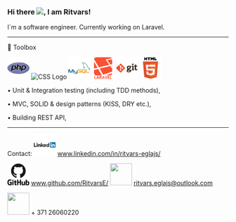 ### Hi there <img src="https://raw.githubusercontent.com/MartinHeinz/MartinHeinz/master/wave.gif" width="30px">, I am Ritvars!
I`m a software engineer. 
Currently working on Laravel.

---

🧰 Toolbox

<img src="https://github.com/devicons/devicon/blob/master/icons/php/php-original.svg" width="50" height="50" /> <img src="https://cdn.worldvectorlogo.com/logos/css3.svg" alt="CSS Logo" width="50" height="50"/> <img src="https://github.com/devicons/devicon/blob/master/icons/mysql/mysql-original-wordmark.svg" width="50" height="50"/> <img src="https://github.com/devicons/devicon/blob/master/icons/laravel/laravel-plain-wordmark.svg" width="50" height="50"/> <img src="https://github.com/devicons/devicon/blob/master/icons/git/git-original-wordmark.svg" width="50" height="50"/> <img src="https://github.com/devicons/devicon/blob/master/icons/html5/html5-original-wordmark.svg" width="50" height="50"/> 

• Unit & Integration testing (including TDD methods),

• MVC, SOLID & design patterns (KISS, DRY etc.),

• Building REST API,

---


Contact:
<img src="https://github.com/devicons/devicon/blob/master/icons/linkedin/linkedin-original-wordmark.svg" width="50" height="50"/>  www.linkedin.com/in/ritvars-eglajs/

<img src="https://github.com/devicons/devicon/blob/master/icons/github/github-original-wordmark.svg" width="50" height="50"/> www.github.com/RitvarsE/
<img src="https://www.flaticon.com/premium-icon/icons/svg/2989/2989993.svg" width="50" height="50"/> ritvars.eglajs@outlook.com

<img src="https://emojipedia-us.s3.dualstack.us-west-1.amazonaws.com/thumbs/120/openmoji/272/mobile-phone_1f4f1.png" width="50" height="50"/> + 371 26060220
